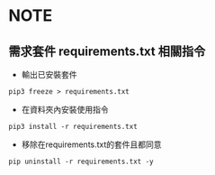 # NOTE

## 需求套件 requirements.txt 相關指令
- 輸出已安裝套件 
```command
pip3 freeze > requirements.txt
```
- 在資料夾內安裝使用指令 
```command
pip3 install -r requirements.txt
``` 
- 移除在requirements.txt的套件且都同意
```command
pip uninstall -r requirements.txt -y
```